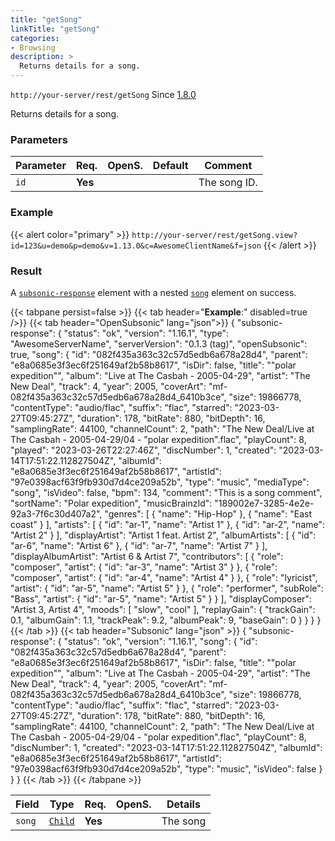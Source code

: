 ```yaml
---
title: "getSong"
linkTitle: "getSong"
categories:
- Browsing
description: >
  Returns details for a song.
---
```


`http://your-server/rest/getSong` Since [1.8.0](../../subsonic-versions)

Returns details for a song.

### Parameters

| Parameter | Req. | OpenS. | Default | Comment |
| --- | --- | --- | --- | --- |
| `id` | **Yes** |   |    | The song ID. |

### Example

{{< alert color="primary" >}} `http://your-server/rest/getSong.view?id=123&u=demo&p=demo&v=1.13.0&c=AwesomeClientName&f=json` {{< /alert >}}

### Result

A [`subsonic-response`](../../responses/subsonic-response) element with a nested [`song`](../../responses/song) element on success.

{{< tabpane persist=false >}}
{{< tab header="**Example**:" disabled=true />}}
{{< tab header="OpenSubsonic" lang="json">}}
{
  "subsonic-response": {
    "status": "ok",
    "version": "1.16.1",
    "type": "AwesomeServerName",
    "serverVersion": "0.1.3 (tag)",
    "openSubsonic": true,
    "song": {
      "id": "082f435a363c32c57d5edb6a678a28d4",
      "parent": "e8a0685e3f3ec6f251649af2b58b8617",
      "isDir": false,
      "title": "\"polar expedition\"",
      "album": "Live at The Casbah - 2005-04-29",
      "artist": "The New Deal",
      "track": 4,
      "year": 2005,
      "coverArt": "mf-082f435a363c32c57d5edb6a678a28d4_6410b3ce",
      "size": 19866778,
      "contentType": "audio/flac",
      "suffix": "flac",
      "starred": "2023-03-27T09:45:27Z",
      "duration": 178,
      "bitRate": 880,
      "bitDepth": 16,
      "samplingRate": 44100,
      "channelCount": 2,
      "path": "The New Deal/Live at The Casbah - 2005-04-29/04 - \"polar expedition\".flac",
      "playCount": 8,
      "played": "2023-03-26T22:27:46Z",
      "discNumber": 1,
      "created": "2023-03-14T17:51:22.112827504Z",
      "albumId": "e8a0685e3f3ec6f251649af2b58b8617",
      "artistId": "97e0398acf63f9fb930d7d4ce209a52b",
      "type": "music",
      "mediaType": "song",
      "isVideo": false,
      "bpm": 134,
      "comment": "This is a song comment",
      "sortName": "Polar expedition",
      "musicBrainzId": "189002e7-3285-4e2e-92a3-7f6c30d407a2",
      "genres": [
        {
          "name": "Hip-Hop"
        },
        {
          "name": "East coast"
        }
      ],
      "artists": [
        {
          "id": "ar-1",
          "name": "Artist 1"
        },
        {
          "id": "ar-2",
          "name": "Artist 2"
        }
      ],
      "displayArtist": "Artist 1 feat. Artist 2",
      "albumArtists": [
        {
          "id": "ar-6",
          "name": "Artist 6"
        },
        {
          "id": "ar-7",
          "name": "Artist 7"
        }
      ],
      "displayAlbumArtist": "Artist 6 & Artist 7",
      "contributors": [
        {
          "role": "composer",
          "artist": {
            "id": "ar-3",
            "name": "Artist 3"
          }
        },
        {
          "role": "composer",
          "artist": {
            "id": "ar-4",
            "name": "Artist 4"
          }
        },
        {
          "role": "lyricist",
          "artist": {
            "id": "ar-5",
            "name": "Artist 5"
          }
        },
        {
          "role": "performer",
          "subRole": "Bass",
          "artist": {
            "id": "ar-5",
            "name": "Artist 5"
          }
        }
      ],
      "displayComposer": "Artist 3, Artist 4",
      "moods": [
        "slow",
        "cool"
      ],
      "replayGain": {
        "trackGain": 0.1,
        "albumGain": 1.1,
        "trackPeak": 9.2,
        "albumPeak": 9,
        "baseGain": 0
      }
    }
  }
}
{{< /tab >}}
{{< tab header="Subsonic" lang="json" >}}
{
  "subsonic-response": {
    "status": "ok",
    "version": "1.16.1",
    "song": {
      "id": "082f435a363c32c57d5edb6a678a28d4",
      "parent": "e8a0685e3f3ec6f251649af2b58b8617",
      "isDir": false,
      "title": "\"polar expedition\"",
      "album": "Live at The Casbah - 2005-04-29",
      "artist": "The New Deal",
      "track": 4,
      "year": 2005,
      "coverArt": "mf-082f435a363c32c57d5edb6a678a28d4_6410b3ce",
      "size": 19866778,
      "contentType": "audio/flac",
      "suffix": "flac",
      "starred": "2023-03-27T09:45:27Z",
      "duration": 178,
      "bitRate": 880,
      "bitDepth": 16,
      "samplingRate": 44100,
      "channelCount": 2,
      "path": "The New Deal/Live at The Casbah - 2005-04-29/04 - \"polar expedition\".flac",
      "playCount": 8,
      "discNumber": 1,
      "created": "2023-03-14T17:51:22.112827504Z",
      "albumId": "e8a0685e3f3ec6f251649af2b58b8617",
      "artistId": "97e0398acf63f9fb930d7d4ce209a52b",
      "type": "music",
      "isVideo": false
    }
  }
}
{{< /tab >}}
{{< /tabpane >}}

| Field |  Type | Req. | OpenS. | Details |
| --- | --- | --- | --- | --- |
| `song` | [`Child`](../../responses/child) | **Yes** |     | The song |
